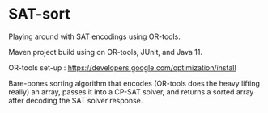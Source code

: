 # SAT-sort
Playing around with SAT encodings using OR-tools.

Maven project build using on OR-tools, JUnit, and Java 11.

OR-tools set-up : https://developers.google.com/optimization/install

Bare-bones sorting algorithm that encodes (OR-tools does the heavy lifting really) an array, passes it into a CP-SAT solver, and returns a sorted array after decoding 
the SAT solver response.
